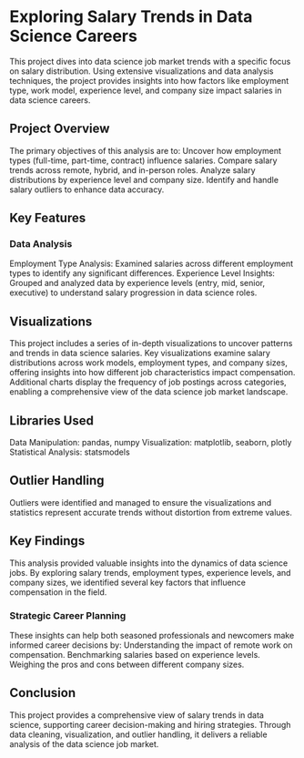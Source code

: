 # Exploring Salary Trends in Data Science Careers

This project dives into data science job market trends with a specific focus on salary distribution. Using extensive visualizations and data analysis techniques, the project provides insights into how factors like
employment type, work model, experience level, and company size impact salaries in data science careers.

## Project Overview
The primary objectives of this analysis are to:
Uncover how employment types (full-time, part-time, contract) influence salaries.
Compare salary trends across remote, hybrid, and in-person roles.
Analyze salary distributions by experience level and company size.
Identify and handle salary outliers to enhance data accuracy.

## Key Features
### Data Analysis
Employment Type Analysis: Examined salaries across different employment types to identify any significant differences.
Experience Level Insights: Grouped and analyzed data by experience levels (entry, mid, senior, executive) to understand salary progression in data science roles.

## Visualizations
This project includes a series of in-depth visualizations to uncover patterns and trends in data science salaries. Key visualizations examine salary distributions across work models, employment types, and company
sizes, offering insights into how different job characteristics impact compensation. Additional charts display the frequency of job postings across categories, enabling a comprehensive view of the data science job
market landscape.

## Libraries Used
Data Manipulation: pandas, numpy
Visualization: matplotlib, seaborn, plotly
Statistical Analysis: statsmodels

## Outlier Handling
Outliers were identified and managed to ensure the visualizations and statistics represent accurate trends without distortion from extreme values.

## Key Findings
This analysis provided valuable insights into the dynamics of data science jobs.
By exploring salary trends, employment types, experience levels, and company sizes, we identified several key factors that influence compensation in the field.

### Strategic Career Planning
These insights can help both seasoned professionals and newcomers make informed career decisions by:
Understanding the impact of remote work on compensation.
Benchmarking salaries based on experience levels.
Weighing the pros and cons between different company sizes.

## Conclusion
This project provides a comprehensive view of salary trends in data science, supporting career decision-making and hiring strategies. Through data cleaning, visualization, and outlier handling, it delivers
a reliable analysis of the data science job market.
